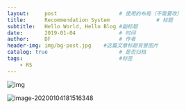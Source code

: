 ```yaml
---
layout:     post                    # 使用的布局（不需要改）
title:      Recommendation System               # 标题 
subtitle:   Hello World, Hello Blog #副标题
date:       2019-01-04              # 时间
author:     DF                      # 作者
header-img: img/bg-post.jpg    #这篇文章标题背景图片
catalog: true                       # 是否归档
tags:                               #标签
    - RS
---
```




![img](G:%5CMarkdownProject%5CImages%5C77094b36acaf2eddc66de45df7dd01ef3801933d.jpeg)

![image-20200104181516348](G:%5CMarkdownProject%5CImages%5Cimage-20200104181516348.png)